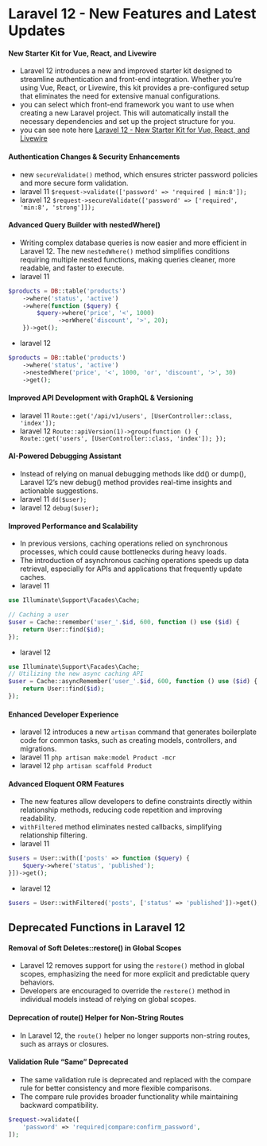 # Laravel 12 - New Features and Latest Updates

#### New Starter Kit for Vue, React, and Livewire
- Laravel 12 introduces a new and improved starter kit designed to streamline authentication and front-end integration. Whether you’re using Vue, React, or Livewire, this kit provides a pre-configured setup that eliminates the need for extensive manual configurations.
- you can select which front-end framework you want to use when creating a new Laravel project. This will automatically install the necessary dependencies and set up the project structure for you.
- you can see note here [Laravel 12 - New Starter Kit for Vue, React, and Livewire](https://laravel.com/docs/12.x/starter-kits)

#### Authentication Changes & Security Enhancements
- new `secureValidate()` method, which ensures stricter password policies and more secure form validation.
- laravel 11 `$request->validate(['password' => 'required | min:8']);`
- laravel 12 `$request->secureValidate(['password' => ['required', 'min:8', 'strong']]);`

#### Advanced Query Builder with nestedWhere()
- Writing complex database queries is now easier and more efficient in Laravel 12. The new `nestedWhere()` method simplifies conditions requiring multiple nested functions, making queries cleaner, more readable, and faster to execute.
- laravel 11
```php
$products = DB::table('products')
    ->where('status', 'active')
    ->where(function ($query) {
        $query->where('price', '<', 1000)
              ->orWhere('discount', '>', 20);
    })->get();

```
- laravel 12
```php
$products = DB::table('products')
    ->where('status', 'active')
    ->nestedWhere('price', '<', 1000, 'or', 'discount', '>', 30)
    ->get();

```

#### Improved API Development with GraphQL & Versioning
- laravel 11 `Route::get('/api/v1/users', [UserController::class, 'index']);`
- laravel 12 `Route::apiVersion(1)->group(function () {
    Route::get('users', [UserController::class, 'index']);
});`


#### AI-Powered Debugging Assistant
- Instead of relying on manual debugging methods like dd() or dump(), Laravel 12’s new debug() method provides real-time insights and actionable suggestions.
- laravel 11 `dd($user);`
- laravel 12 `debug($user);`

#### Improved Performance and Scalability
- In previous versions, caching operations relied on synchronous processes, which could cause bottlenecks during heavy loads.
- The introduction of asynchronous caching operations speeds up data retrieval, especially for APIs and applications that frequently update caches.
- laravel 11
```php
use Illuminate\Support\Facades\Cache;

// Caching a user
$user = Cache::remember('user_'.$id, 600, function () use ($id) {
    return User::find($id);
});
```
- laravel 12
```php
use Illuminate\Support\Facades\Cache;
// Utilizing the new async caching API
$user = Cache::asyncRemember('user_'.$id, 600, function () use ($id) {
    return User::find($id);
});
```

#### Enhanced Developer Experience
- laravel 12 introduces a new `artisan` command that generates boilerplate code for common tasks, such as creating models, controllers, and migrations.
- laravel 11 `php artisan make:model Product -mcr`
- laravel 12 `php artisan scaffold Product`

#### Advanced Eloquent ORM Features
- The new features allow developers to define constraints directly within relationship methods, reducing code repetition and improving readability.
- `withFiltered` method eliminates nested callbacks, simplifying relationship filtering.
- laravel 11 
```php
$users = User::with(['posts' => function ($query) {
    $query->where('status', 'published');
}])->get();
```
- laravel 12
```php
$users = User::withFiltered('posts', ['status' => 'published'])->get();
```

## Deprecated Functions in Laravel 12

#### Removal of Soft Deletes::restore() in Global Scopes 
- Laravel 12 removes support for using the `restore()` method in global scopes, emphasizing the need for more explicit and predictable query behaviors.
- Developers are encouraged to override the `restore()` method in individual models instead of relying on global scopes.

#### Deprecation of route() Helper for Non-String Routes
- In Laravel 12, the `route()` helper no longer supports non-string routes, such as arrays or closures.

#### Validation Rule “Same” Deprecated
- The same validation rule is deprecated and replaced with the compare rule for better consistency and more flexible comparisons.
- The compare rule provides broader functionality while maintaining backward compatibility.
```php 
$request->validate([
    'password' => 'required|compare:confirm_password',
]);
```
